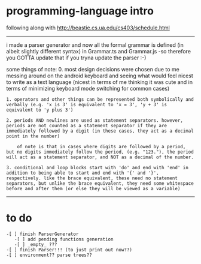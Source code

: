 # programming-language intro
following along with http://beastie.cs.ua.edu/cs403/schedule.html

--------------------------------------------------------------------------------
i made a parser generator and now all the formal grammar is defined (in albeit slightly different syntax) in Grammar.ts and Grammar.js
    -so therefore you GOTTA update that if you tryna update the parser :-)

some things of note:
    0. most design decisions were chosen due to me messing around on the android keyboard and seeing what would feel nicest to write as a text language (nicest in terms of me thinking it was cute and in terms of minimizing keyboard mode switching for common cases)

    1. operators and other things can be represented both symbolically and verbally (e.g. 'x is 3' is equivalent to 'x = 3', 'y + 3' is equivalent to 'y plus 3')

    2. periods AND newlines are used as statement separators. however, periods are not counted as a statement separator if they are immediately followed by a digit (in these cases, they act as a decimal point in the number)

        of note is that in cases where digits are followed by a period, but no digits immediately follow the period, (e.g. "123."), the period will act as a statement separator, and NOT as a decimal of the number.

    3. conditional and loop blocks start with 'do' and end with 'end' in addition to being able to start and end with '{' and '}', respectively. like the brace equivalent, these need no statement separators, but unlike the brace equivalent, they need some whitespace before and after them (or else they will be viewed as a variable)

--------------------------------------------------------------------------------
# to do

    -[ ] finish ParserGenerator
       -[ ] add pending functions generation
       -[ ] _empty_ ???
    -[ ] finish Parser!!! (to just print out now??)
    -[ ] environment?? parse trees??
